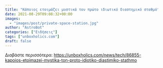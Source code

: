 ```yaml
---
title: "Κάποιος ετοιμάζει μυστικά τον πρώτο ιδιωτικό διαστημικό σταθμό"
date: 2021-08-29T09:08:32+00:00
images:
  - "images/post/private-space-station.jpg"
author: "AstroBot"
categories: ["Ειδήσεις"]
tags: ["unboxholics.com"]
draft: false
---
```




Διαβάστε περισσότερα: https://unboxholics.com/news/tech/86855-kapoios-etoimazei-mystika-ton-proto-idiotiko-diastimiko-stathmo
